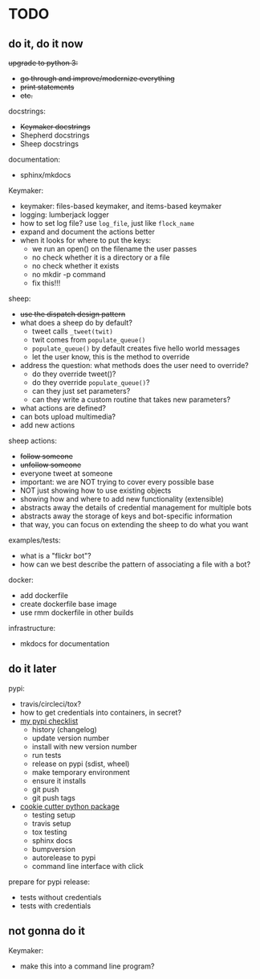 # TODO

## do it, do it now

<s>upgrade to python 3:
- go through and improve/modernize everything
- print statements
- etc.</s>

docstrings:
- <s>Keymaker docstrings</s>
- Shepherd docstrings
- Sheep docstrings

documentation:
- sphinx/mkdocs

Keymaker:
- keymaker: files-based keymaker, and items-based keymaker
- logging: lumberjack logger
- how to set log file? use `log_file`, just like `flock_name`
- expand and document the actions better
- when it looks for where to put the keys:
    - we run an open() on the filename the user passes
    - no check whether it is a directory or a file
    - no check whether it exists
    - no mkdir -p command
    - fix this!!!

sheep:
- <s>use the dispatch design pattern</s>
- what does a sheep do by default?
    - tweet calls `_tweet(twit)`
    - twit comes from `populate_queue()`
    - `populate_queue()` by default creates five hello world messages
    - let the user know, this is the method to override
- address the question: what methods does the user need to override?
    - do they override tweet()?
    - do they override `populate_queue()`?
    - can they just set parameters?
    - can they write a custom routine that takes new parameters?
- what actions are defined?
- can bots upload multimedia?
- add new actions 

sheep actions:
- <s>follow someone 
- unfollow someone</s>
- everyone tweet at someone 
- important: we are NOT trying to cover every possible base
- NOT just showing how to use existing objects
- showing how and where to add new functionality (extensible)
- abstracts away the details of credential management for multiple bots
- abstracts away the storage of keys and bot-specific information
- that way, you can focus on extending the sheep to do what you want

examples/tests:
- what is a "flickr bot"?
- how can we best describe the pattern of associating a file with a bot?

docker:
- add dockerfile
- create dockerfile base image
- use rmm dockerfile in other builds

infrastructure:
- mkdocs for documentation

## do it later

pypi:
- travis/circleci/tox?
- how to get credentials into containers, in secret?
- [my pypi checklist](https://gist.github.com/audreyr/5990987)
    - history (changelog)
    - update version number
    - install with new version number
    - run tests 
    - release on pypi (sdist, wheel)
    - make temporary environment
    - ensure it installs
    - git push
    - git push tags
- [cookie cutter python package](https://github.com/audreyr/cookiecutter-pypackage)
    - testing setup
    - travis setup
    - tox testing
    - sphinx docs
    - bumpversion
    - autorelease to pypi
    - command line interface with click

prepare for pypi release:
- tests without credentials
- tests with credentials


## not gonna do it

Keymaker:
- make this into a command line program?
